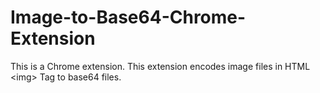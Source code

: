 # Image-to-Base64-Chrome-Extension
This is a Chrome extension. This extension encodes image files in HTML &lt;img> Tag to base64 files.
